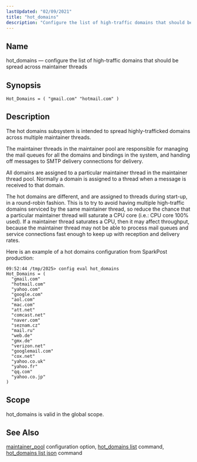 ```yaml
---
lastUpdated: "02/09/2021"
title: "hot_domains"
description: "Configure the list of high-traffic domains that should be spread across maintainer threads"
---
```


<a name="conf.ref.hot_domains"></a>
## Name

hot_domains — configure the list of high-traffic domains that should be spread across maintainer threads

## Synopsis

`Hot_Domains = ( "gmail.com" "hotmail.com" )`

<a name="idp23637969"></a>
## Description

 The hot domains subsystem is intended to spread highly-trafficked domains across multiple maintainer threads.

 The maintainer threads in the maintainer pool are responsible for managing the mail queues for all the domains and bindings in the system, and handing off messages to SMTP delivery connections for delivery.

 All domains are assigned to a particular maintainer thread in the maintainer thread pool. Normally a domain is assigned to a thread when a message is received to that domain.

 The hot domains are different, and are assigned to threads during start-up, in a round-robin fashion. This is to try to avoid having multiple high-traffic domains serviced by the same maintainer thread, so reduce the chance that a particular maintainer thread will saturate a CPU core (i.e.: CPU core 100% used). If a maintainer thread saturates a CPU, then it may affect throughput, because the maintainer thread may not be able to process mail queues and service connections fast enough to keep up with reception and delivery rates.

Here is an example of a hot domains configuration from SparkPost production:

```
09:52:44 /tmp/2025> config eval hot_domains
Hot_Domains = (
  "gmail.com"
  "hotmail.com"
  "yahoo.com"
  "google.com"
  "aol.com"
  "mac.com"
  "att.net"
  "comcast.net"
  "naver.com"
  "seznam.cz"
  "mail.ru"
  "web.de"
  "gmx.de"
  "verizon.net"
  "googlemail.com"
  "cox.net"
  "yahoo.co.uk"
  "yahoo.fr"
  "qq.com"
  "yahoo.co.jp"
)
```

## Scope

hot_domains is valid in the global scope.

## See Also

[maintainer_pool](/momentum/4/config/ref-maintainer-pool) configuration option,
[hot_domains list](/momentum/4/console-commands/hot-domains-list) command, [hot_domains list json](/momentum/4/console-commands/hot-domains-list-json) command
